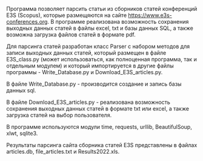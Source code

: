 Программа позволяет парсить статьи из сборников статей конференций E3S (Scopus), которые размещяются на сайте  https://www.e3s-conferences.org.
В программе реализована возможность сохранения выходных данных статей в файлы excel, txt и базы данных SQL, а также возможна загрузка файлов статей в формате pdf.

Для парсинга статей разработан класс Parser с набором методов для записи выходных данных статей, который размещен в файле E3S_class.py (может использоваться, как полноценная программа, так и отдельным модулем) и который импортируется в другие файлы программы - Write_Database.py и Download_E3S_articles.py. 

В файле Write_Database.py - производится создание и запись базы данных sql.

В файле Download_E3S_articles.py - реализована возможность сохранения выходных данных статей в формате txt или excel, а также загрузка статей на выбор пользователя.

В программе используются модули time, requests, urllib, BeautifulSoup, xlwt, sqlite3.

Результаты парсинга сайта сборника статей E3S представлены в файлах articles.db, file_articles.txt и Results2022.xls.
